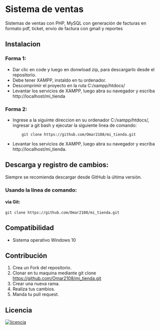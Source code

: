 # Sistema de ventas
Sistemas de ventas con PHP, MySQL con generación de facturas en formato pdf, ticket, envio de factura con gmail y reportes
 

## Instalacion

### Forma 1:
- Dar clic en code y luego en donwload zip, para descargarlo desde el repositorio.
- Debe tener XAMPP, instaldo en tu ordenador.
- Descomprimir el proyecto en la ruta C:/xampp/htdocs/
- Levantar los servicios de XAMPP, luego abra su navegador y escriba http://localhost/mi_tienda

 ### Forma 2:
 - Ingrese a la siguinte direccion en su ordenador C:/xampp/htdocs/, ingresar a git bash y ejecutar la siguiente linea de comando:
    
           git clone https://github.com/Omar2108/mi_tienda.git
            
 - Levantar los servicios de XAMPP, luego abra su navegador y escriba http://localhost/mi_tienda.
      

## Descarga y registro de cambios:
Siempre se recomienda descargar desde GitHub la última versión.
###  Usando la línea de comando:
####  via Git:
    git clone https://github.com/Omar2108/mi_tienda.git

## Compatibilidad
- Sistema operativo Windows 10

## Contribución
1. Crea un Fork del repositorio.
2. Clonar en tu maquina mediante git clone https://github.com/Omar2108/mi_tienda.git
3. Crear una nueva rama.
4. Realiza tus cambios.
5. Manda tu pull request.

## Licencia
   [![licencia](https://img.shields.io/apm/l/modo?style=for-the-badge "licencia")](hthttps://img.shields.io/apm/l/modo?style=for-the-badgetp:// "licencia")

